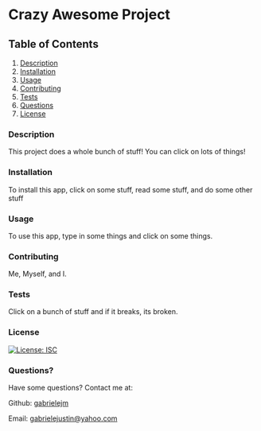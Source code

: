 # Crazy Awesome Project

## Table of Contents

1. [Description](#description)
2. [Installation](#installation)
3. [Usage](#usage)
4. [Contributing](#contributing)
5. [Tests](#tests)
6. [Questions](#questions)
7. [License](#license)


### Description<a name="description"></a>

This project does a whole bunch of stuff! You can click on lots of things!

### Installation<a name="installation"></a>

To install this app, click on some stuff, read some stuff, and do some other stuff

### Usage<a name="usage"></a>

To use this app, type in some things and click on some things. 

### Contributing<a name="contributing"></a>

Me, Myself, and I.

### Tests<a name="tests"></a>

Click on a bunch of stuff and if it breaks, its broken.

### License<a name="license"></a>

[![License: ISC](https://img.shields.io/badge/License-ISC-blue.svg)](https://opensource.org/licenses/ISC)

### Questions?<a name="questions"></a>

Have some questions? Contact me at:

Github: [gabrielejm](https://github.com/gabrielejm)

Email: gabrielejustin@yahoo.com

